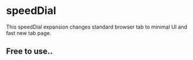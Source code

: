 # speedDial

This speedDial expansion changes standard browser tab to minimal UI and fast new tab page.

## Free to use..